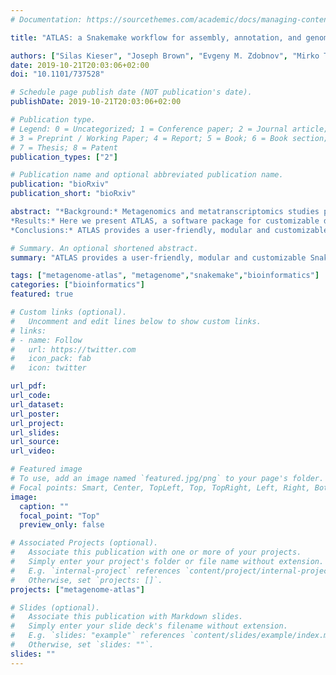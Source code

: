 ```yaml
---
# Documentation: https://sourcethemes.com/academic/docs/managing-content/

title: "ATLAS: a Snakemake workflow for assembly, annotation, and genomic binning of metagenome sequence data"

authors: ["Silas Kieser", "Joseph Brown", "Evgeny M. Zdobnov", "Mirko Trajkovski", "Lee Ann McCue"]
date: 2019-10-21T20:03:06+02:00
doi: "10.1101/737528"

# Schedule page publish date (NOT publication's date).
publishDate: 2019-10-21T20:03:06+02:00

# Publication type.
# Legend: 0 = Uncategorized; 1 = Conference paper; 2 = Journal article;
# 3 = Preprint / Working Paper; 4 = Report; 5 = Book; 6 = Book section;
# 7 = Thesis; 8 = Patent
publication_types: ["2"]

# Publication name and optional abbreviated publication name.
publication: "bioRxiv"
publication_short: "bioRxiv"

abstract: "*Background:* Metagenomics and metatranscriptomics studies provide valuable insight into the composition and function of microbial populations from diverse environments, however the data processing pipelines that rely on mapping reads to gene catalogs or genome databases for cultured strains yield results that underrepresent the genes and functional potential of uncultured microbes. Recent improvements in sequence assembly methods have eased the reliance on genome databases, thereby allowing the recovery of genomes from uncultured microbes. However, configuring these tools, linking them with advanced binning and annotation tools, and maintaining provenance of the processing continues to be challenging for researchers.
*Results:* Here we present ATLAS, a software package for customizable data processing from raw sequence reads to functional and taxonomic annotations using state-of-the-art tools to assemble, annotate, quantify, and bin metagenome and metatranscriptome data. Genome-centric resolution and abundance estimates are provided for each sample in a dataset. ATLAS is written in Python and the workflow implemented in Snakemake; it operates in a Linux environment, and is compatible with Python 3.5+ and Anaconda 3+ versions. The source code for ATLAS is freely available, distributed under a BSD-3 license.
*Conclusions:* ATLAS provides a user-friendly, modular and customizable Snakemake workflow for metagenome and metatranscriptome data processing; it is easily installable with conda and maintained as open-source on GitHub at https://github.com/metagenome-atlas/atlas."

# Summary. An optional shortened abstract.
summary: "ATLAS provides a user-friendly, modular and customizable Snakemake workflow for metagenome and metatranscriptome data processing; it is easily installable with conda and maintained as open-source on GitHub at https://github.com/metagenome-atlas/atlas."

tags: ["metagenome-atlas", "metagenome","snakemake","bioinformatics"]
categories: ["bioinformatics"]
featured: true

# Custom links (optional).
#   Uncomment and edit lines below to show custom links.
# links:
# - name: Follow
#   url: https://twitter.com
#   icon_pack: fab
#   icon: twitter

url_pdf:
url_code:
url_dataset:
url_poster:
url_project:
url_slides:
url_source:
url_video:

# Featured image
# To use, add an image named `featured.jpg/png` to your page's folder.
# Focal points: Smart, Center, TopLeft, Top, TopRight, Left, Right, BottomLeft, Bottom, BottomRight.
image:
  caption: ""
  focal_point: "Top"
  preview_only: false

# Associated Projects (optional).
#   Associate this publication with one or more of your projects.
#   Simply enter your project's folder or file name without extension.
#   E.g. `internal-project` references `content/project/internal-project/index.md`.
#   Otherwise, set `projects: []`.
projects: ["metagenome-atlas"]

# Slides (optional).
#   Associate this publication with Markdown slides.
#   Simply enter your slide deck's filename without extension.
#   E.g. `slides: "example"` references `content/slides/example/index.md`.
#   Otherwise, set `slides: ""`.
slides: ""
---
```

